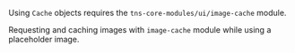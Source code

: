 Using `Cache` objects requires the `tns-core-modules/ui/image-cache` module.

<snippet id='image-cache-require'/>
<snippet id='image-cache-require-ts'/>

Requesting and caching images with `image-cache` module while using a placeholder image.

<snippet id='image-cache-code'/>
<snippet id='image-cache-code-ts'/>
<snippet id='image-cache-basics-html'/>
